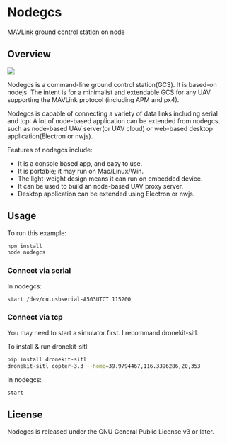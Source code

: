 # Nodegcs
MAVLink ground control station on node

## Overview

![](http://7nj0fx.com1.z0.glb.clouddn.com/nodegcs.gif)

Nodegcs is a command-line ground control station(GCS). It is based-on nodejs. The intent is for a minimalist and extendable GCS for any UAV supporting the MAVLink protocol (including APM and px4).

Nodegcs is capable of connecting a variety of data links including serial and tcp. A lot of node-based application can be extended from nodegcs, such as node-based UAV server(or UAV cloud) or web-based desktop application(Electron or nwjs).

Features of nodegcs include:

- It is a console based app, and easy to use.
- It is portable; it may run on Mac/Linux/Win.
- The light-weight design means it can run on embedded device.
- It can be used to build an node-based UAV proxy server.
- Desktop application can be extended using Electron or nwjs.

## Usage

To run this example:

```bash
npm install
node nodegcs
```

### Connect via serial

In nodegcs:

```bash
start /dev/cu.usbserial-A503UTCT 115200
```

### Connect via tcp

You may need to start a simulator first. I recommand dronekit-sitl.

To install & run dronekit-sitl:


```bash
pip install dronekit-sitl
dronekit-sitl copter-3.3 --home=39.9794467,116.3396286,20,353
```

In nodegcs:
```bash
start
```

## License
Nodegcs is released under the GNU General Public License v3 or later.